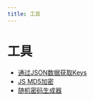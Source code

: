 ```yaml
---
title: 工具
---
```

# 工具 

- [通过JSON数据获取Keys](/blog/product/tools/27984.md)    
- [JS MD5加密](/blog/product/tools/27985.md)    
- [随机密码生成器](/blog/product/tools/27986.md)    
